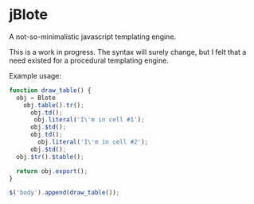 jBlote
======

A not-so-minimalistic javascript templating engine.

This is a work in progress. The syntax will surely change, but I felt that a need existed for a procedural templating engine.

Example usage:
```javascript
function draw_table() {
  obj = Blote
    obj.table().tr();
      obj.td();
       obj.literal('I\'m in cell #1');
      obj.$td();
      obj.td();
        obj.literal('I\'m in cell #2');
      obj.$td();
  obj.$tr().$table();

  return obj.export();
}

$('body').append(draw_table());
```